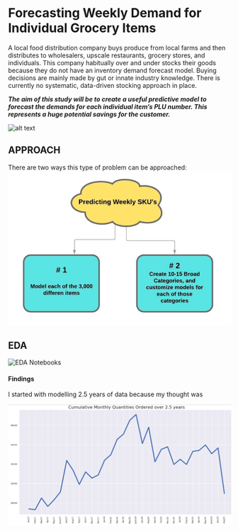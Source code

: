 # Forecasting Weekly Demand for Individual Grocery Items

A local food distribution company buys produce from local farms and then distributes to wholesalers, upscale restaurants, grocery stores, and individuals. This company habitually over and under stocks their goods because they do not have an inventory demand forecast model. Buying decisions are mainly made by gut or innate industry knowledge. There is currently no systematic, data-driven stocking approach in place.

***The aim of this study will be to create a useful predictive model to forecast the demands for each individual item’s PLU number. This represents a huge potential savings for the customer.***

![alt text](https://drive.google.com/uc?id=1bkXZU02Xc1qFyWyJXQ9RetzWmpkPkuOW)

## APPROACH

There are two ways this type of problem can be approached:
![](./readme_files/1.png)

## EDA
![EDA Notebooks](https://github.com/Colley-K/Time_series_forecasting/tree/master/2.%20EDA)

#### Findings
I started with modelling 2.5 years of data because my thought was


![](./readme_files/a.png)

